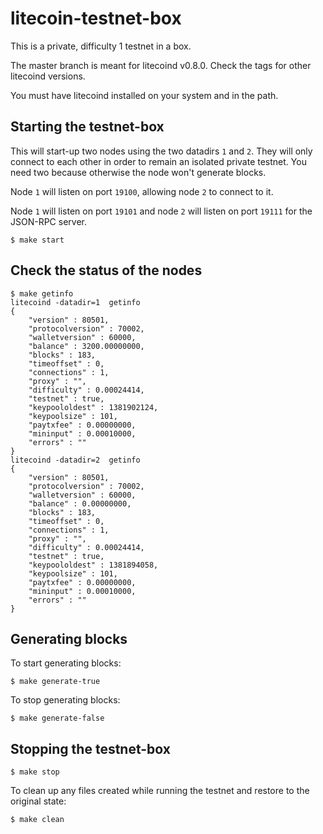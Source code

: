 # litecoin-testnet-box

This is a private, difficulty 1 testnet in a box.

The master branch is meant for litecoind v0.8.0. 
Check the tags for other litecoind versions.

You must have litecoind installed on your system and in the path.

## Starting the testnet-box

This will start-up two nodes using the two datadirs `1` and `2`. They
will only connect to each other in order to remain an isolated private testnet.
You need two because otherwise the node won't generate blocks.

Node `1` will listen on port `19100`, allowing node `2` to connect to it.

Node `1` will listen on port `19101` and node `2` will listen on port `19111` 
for the JSON-RPC server.


```
$ make start
```

## Check the status of the nodes

```
$ make getinfo
litecoind -datadir=1  getinfo
{
    "version" : 80501,
    "protocolversion" : 70002,
    "walletversion" : 60000,
    "balance" : 3200.00000000,
    "blocks" : 183,
    "timeoffset" : 0,
    "connections" : 1,
    "proxy" : "",
    "difficulty" : 0.00024414,
    "testnet" : true,
    "keypoololdest" : 1381902124,
    "keypoolsize" : 101,
    "paytxfee" : 0.00000000,
    "mininput" : 0.00010000,
    "errors" : ""
}
litecoind -datadir=2  getinfo
{
    "version" : 80501,
    "protocolversion" : 70002,
    "walletversion" : 60000,
    "balance" : 0.00000000,
    "blocks" : 183,
    "timeoffset" : 0,
    "connections" : 1,
    "proxy" : "",
    "difficulty" : 0.00024414,
    "testnet" : true,
    "keypoololdest" : 1381894058,
    "keypoolsize" : 101,
    "paytxfee" : 0.00000000,
    "mininput" : 0.00010000,
    "errors" : ""
}
```

## Generating blocks

To start generating blocks:

```
$ make generate-true
```
  
To stop generating blocks:

```
$ make generate-false
```
  
## Stopping the testnet-box
  
```
$ make stop
```
  
To clean up any files created while running the testnet and restore to the 
original state:

```
$ make clean
```
